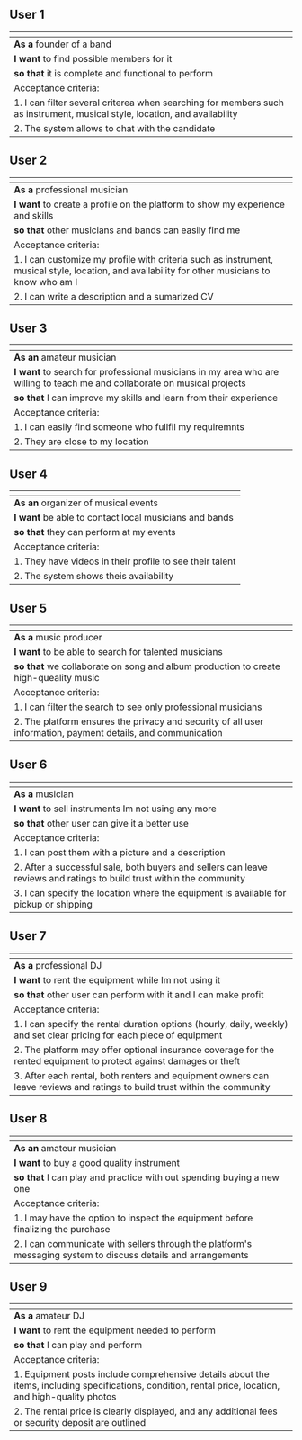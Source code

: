 ## User 1

|<!-- -->                                                                        |
|:----------------------------------------|
|**As a** founder of a band                         |
|**I want** to find possible members for it         |
|**so that** it is complete and functional to perform|
| Acceptance criteria: |
| 1. I can filter several criterea when searching for members such as instrument, musical style, location, and availability|
| 2. The system allows to chat with the candidate |

## User 2

|<!-- -->                                                                        |
|:----------------------------------------|
| **As a** professional musician      |
|**I want** to create a profile on the platform to show my experience and skills |
|**so that** other musicians and bands can easily find me     |
| Acceptance criteria: |
| 1. I can customize my profile with criteria such as instrument, musical style, location, and availability for other musicians to know who am I |
| 2. I can write a description and a sumarized CV |

## User 3

|<!-- -->         |
|:----------------|
| **As an** amateur musician       |
|**I want** to search for professional musicians in my area who are willing to teach me and collaborate on musical projects      |
|**so that** I can improve my skills and learn from their experience     |
| Acceptance criteria: |
| 1. I can easily find someone who fullfil my requiremnts |
| 2. They are close to my location |

## User 4

|<!-- -->         |
|:----------------|
| **As an** organizer of musical events       |
| **I want** be able to contact local musicians and bands |
| **so that** they can perform at my events     |
| Acceptance criteria: |
| 1. They have videos in their profile to see their talent |
| 2. The system shows theis availability |

## User 5

|<!-- -->         |
|:----------------|
| **As a** music producer       |
|**I want** to be able to search for talented musicians       |
|**so that** we collaborate on song and album production to create high-queality music   |
| Acceptance criteria: |
| 1. I can filter the search to see only professional musicians |
| 2. The platform ensures the privacy and security of all user information, payment details, and communication |

## User 6

|<!-- -->         |
|:----------------|
| **As a** musician       |
|**I want** to sell instruments Im not using any more      |
|**so that** other user can give it a better use     |
| Acceptance criteria: |
| 1. I can post them with a picture and a description |
| 2. After a successful sale, both buyers and sellers can leave reviews and ratings to build trust within the community |
| 3. I can specify the location where the equipment is available for pickup or shipping |

## User 7

|<!-- -->         |
|:----------------|
| **As a** professional DJ       |
|**I want** to rent the equipment while Im not using it       |
|**so that** other user can perform with it and I can make profit  |
| Acceptance criteria: |
| 1. I can specify the rental duration options (hourly, daily, weekly) and set clear pricing for each piece of equipment
| 2. The platform may offer optional insurance coverage for the rented equipment to protect against damages or theft |
| 3. After each rental, both renters and equipment owners can leave reviews and ratings to build trust within the community |

## User 8

|<!-- -->         |
|:----------------|
| **As an** amateur musician       |
|**I want** to buy a good quality instrument     |
|**so that** I can play and practice with out spending buying a new one   |
| Acceptance criteria: |
| 1. I may have the option to inspect the equipment before finalizing the purchase
| 2. I can communicate with sellers through the platform's messaging system to discuss details and arrangements |

## User 9

|<!-- -->         |
|:----------------|
|**As a** amateur DJ |
|**I want** to rent the equipment needed to perform|
|**so that** I can play and perform|
| Acceptance criteria: |
| 1. Equipment posts include comprehensive details about the items, including specifications, condition, rental price, location, and high-quality photos |
| 2. The rental price is clearly displayed, and any additional fees or security deposit are outlined |

